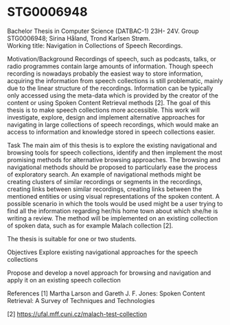 # STG0006948
Bachelor Thesis in Computer Science (DATBAC-1) 23H- 24V. 
Group STG0006948; Sirina Håland, Trond Karlsen Strøm.  
Working title: Navigation in Collections of Speech Recordings.

Motivation/Background
Recordings of speech, such as podcasts, talks, or radio programmes contain large amounts of information. Though speech recording is nowadays probably the easiest way to store information, acquiring the information from speech collections is still problematic, mainly due to the linear structure of the recordings. Information can be typically only accessed using the meta-data which is provided by the creator of the content or using Spoken Content Retrieval methods [2]. The goal of this thesis is to make speech collections more accessible. This work will investigate, explore, design and implement alternative approaches for navigating in large collections of speech recordings, which would make an access to information and knowledge stored in speech collections easier.

Task
The main aim of this thesis is to explore the existing navigational and browsing tools for speech collections, identify and then implement the most promising methods for alternative browsing approaches. The browsing and navigational methods should be proposed to particularly ease the process of exploratory search. An example of navigational methods might be creating clusters of similar recordings or segments in the recordings, creating links between similar recordings, creating links between the mentioned entities or using visual representations of the spoken content. A possible scenario in which the tools would be used might be a user trying to find all the information regarding her/his home town about which she/he is writing a review. The method will be implemented on an existing collection of spoken data, such as for example Malach collection [2].

The thesis is suitable for one or two students.

Objectives
Explore existing navigational approaches for the speech collections

Propose and develop a novel approach for browsing and navigation and apply it on an existing speech collection

References
[1] Martha Larson and Gareth J. F. Jones: Spoken Content Retrieval: A Survey of Techniques and Technologies

[2] https://ufal.mff.cuni.cz/malach-test-collection
